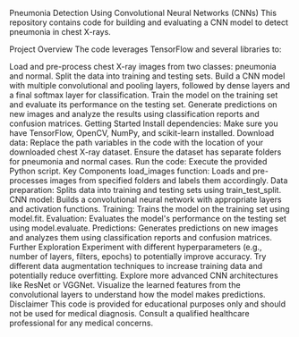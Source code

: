 
Pneumonia Detection Using Convolutional Neural Networks (CNNs)
This repository contains code for building and evaluating a CNN model to detect pneumonia in chest X-rays.

Project Overview
The code leverages TensorFlow and several libraries to:

Load and pre-process chest X-ray images from two classes: pneumonia and normal.
Split the data into training and testing sets.
Build a CNN model with multiple convolutional and pooling layers, followed by dense layers and a final softmax layer for classification.
Train the model on the training set and evaluate its performance on the testing set.
Generate predictions on new images and analyze the results using classification reports and confusion matrices.
Getting Started
Install dependencies: Make sure you have TensorFlow, OpenCV, NumPy, and scikit-learn installed.
Download data: Replace the path variables in the code with the location of your downloaded chest X-ray dataset. Ensure the dataset has separate folders for pneumonia and normal cases.
Run the code: Execute the provided Python script.
Key Components
load_images function: Loads and pre-processes images from specified folders and labels them accordingly.
Data preparation: Splits data into training and testing sets using train_test_split.
CNN model: Builds a convolutional neural network with appropriate layers and activation functions.
Training: Trains the model on the training set using model.fit.
Evaluation: Evaluates the model's performance on the testing set using model.evaluate.
Predictions: Generates predictions on new images and analyzes them using classification reports and confusion matrices.
Further Exploration
Experiment with different hyperparameters (e.g., number of layers, filters, epochs) to potentially improve accuracy.
Try different data augmentation techniques to increase training data and potentially reduce overfitting.
Explore more advanced CNN architectures like ResNet or VGGNet.
Visualize the learned features from the convolutional layers to understand how the model makes predictions.
Disclaimer
This code is provided for educational purposes only and should not be used for medical diagnosis. Consult a qualified healthcare professional for any medical concerns.
